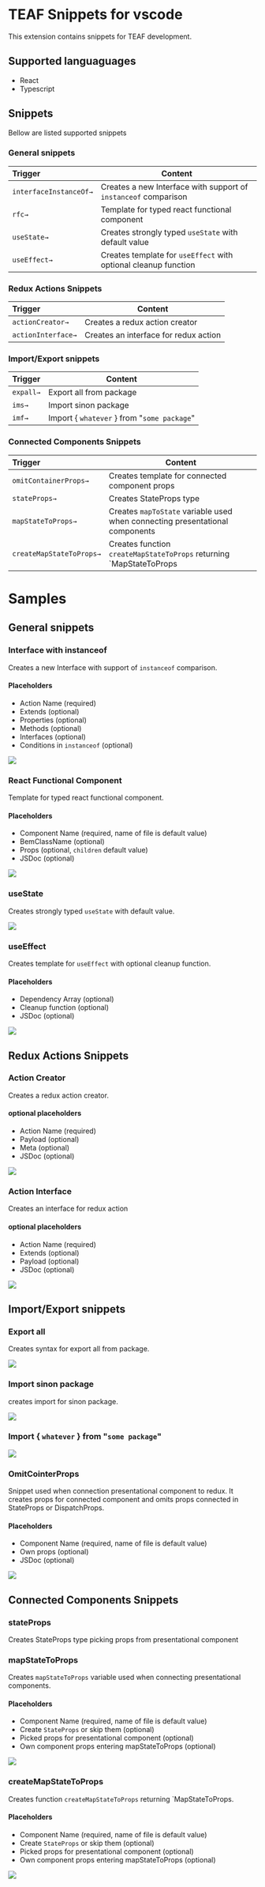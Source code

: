 # TEAF Snippets for vscode

This extension contains snippets for TEAF development.

## Supported languaguages
* React
* Typescript

## Snippets
Bellow are listed supported snippets

### General snippets
| Trigger  | Content |
| :------- | ------- |
| `interfaceInstanceOf→`   | Creates a new Interface with support of `instanceof` comparison|
| `rfc→`   | Template for typed react functional component |
| `useState→`   | Creates strongly typed `useState` with default value |
| `useEffect→`   | Creates template for `useEffect` with optional cleanup function |

### Redux Actions Snippets
| Trigger  | Content |
| :------- | ------- |
| `actionCreator→`   | Creates a redux action creator |
| `actionInterface→`   | Creates an interface for redux action |

### Import/Export snippets
| Trigger  | Content |
| :------- | ------- |
| `expall→`   | Export all from package |
| `ims→`   | Import sinon package |
| `imf→`   | Import { `whatever` } from "`some package`" |

### Connected Components Snippets
| Trigger  | Content |
| :------- | ------- |
| `omitContainerProps→` | Creates template for connected component props |
| `stateProps→` | Creates StateProps type |
| `mapStateToProps→` | Creates `mapToState` variable used when connecting presentational components |
| `createMapStateToProps→` | Creates function `createMapStateToProps` returning `MapStateToProps |


# Samples
## General snippets
### Interface with instanceof 
Creates a new Interface with support of `instanceof` comparison.
 #### Placeholders
 * Action Name (required)
 * Extends (optional)
 * Properties (optional)
 * Methods (optional)
 * Interfaces (optional)
 * Conditions in `instanceof` (optional)
  
<img src="./docs/interfaceInstanceOf.gif"/>

### React Functional Component 
Template for typed react functional component.
 #### Placeholders
 * Component Name (required, name of file is default value)
 * BemClassName (optional)
 * Props (optional, `children` default value)
 * JSDoc (optional)
  
<img src="./docs/rfc.gif"/>

### useState
Creates strongly typed `useState` with default value.

<img src="./docs/useState.gif"/>

### useEffect
Creates template for `useEffect` with optional cleanup function.

 #### Placeholders
 * Dependency Array (optional)
 * Cleanup function (optional)
 * JSDoc (optional)

<img src="./docs/useEffect.gif"/>

## Redux Actions Snippets
### Action Creator
 Creates a redux action creator. 
 #### optional placeholders
 * Action Name (required)
 * Payload (optional)
 * Meta (optional)
 * JSDoc (optional)
  
<img src="./docs/actionCreator.gif"/>

### Action Interface
 Creates an interface for redux action
 #### optional placeholders
 * Action Name (required)
 * Extends (optional)
 * Payload (optional)
 * JSDoc (optional)
  
<img src="./docs/actionInterface.gif"/>

## Import/Export snippets
### Export all
Creates syntax for export all from package.

<img src="./docs/expall.gif"/>

### Import sinon package
creates import for sinon package.

<img src="./docs/ims.gif"/>

### Import { `whatever` } from "`some package`"

<img src="./docs/imf.gif"/>

### OmitCointerProps
Snippet used when connection presentational component to redux. It creates props for connected component and omits props connected in StateProps or DispatchProps. 

 #### Placeholders
 * Component Name (required, name of file is default value)
 * Own props (optional)
 * JSDoc (optional)

<img src="./docs/omitContainerProps.gif"/>

## Connected Components Snippets

### stateProps
Creates StateProps type picking props from presentational component


### mapStateToProps
Creates `mapStateToProps` variable used when connecting presentational components.
 #### Placeholders
 * Component Name (required, name of file is default value)
 * Create `StateProps` or skip them (optional)
 * Picked props for presentational component (optional)
 * Own component props entering mapStateToProps (optional)

<img src="./docs/mapStateToProps.gif"/>

### createMapStateToProps
Creates function `createMapStateToProps` returning `MapStateToProps.
 #### Placeholders
 * Component Name (required, name of file is default value)
 * Create `StateProps` or skip them (optional)
 * Picked props for presentational component (optional)
 * Own component props entering mapStateToProps (optional)

<img src="./docs/createMapStateToProps.gif"/>